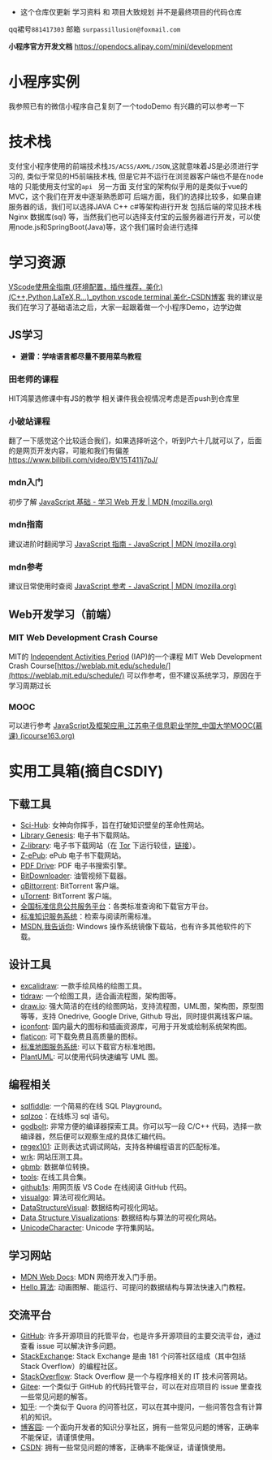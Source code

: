 * 这个仓库仅更新 学习资料 和 项目大致规划 并不是最终项目的代码仓库

qq裙号`881417303`
邮箱 `surpassillusion@foxmail.com`

**小程序官方开发文档** https://opendocs.alipay.com/mini/development

# 小程序实例

我参照已有的微信小程序自己复刻了一个todoDemo 有兴趣的可以参考一下 
# 技术栈

支付宝小程序使用的前端技术栈`JS/ACSS/AXML/JSON`,这就意味着JS是必须进行学习的, 类似于常见的H5前端技术栈, 但是它并不运行在浏览器客户端也不是在node啥的 只能使用支付宝的`api `
另一方面 支付宝的架构似乎用的是类似于vue的MVC，这个我们在开发中逐渐熟悉即可
后端方面，我们的选择比较多，如果自建服务器的话，我们可以选择JAVA C++ c#等架构进行开发 包括后端的常见技术栈Nginx 数据库(sql) 等，当然我们也可以选择支付宝的云服务器进行开发，可以使用node.js和SpringBoot(Java)等，这个我们届时会进行选择

# 学习资源
[VScode使用全指南 (环境配置，插件推荐，美化) (C++,Python,LaTeX,R...)_python vscode terminal 美化-CSDN博客](https://blog.csdn.net/Liukairui/article/details/104603184)
我的建议是我们在学习了基础语法之后，大家一起跟着做一个小程序Demo，边学边做

## JS学习
* **避雷：学啥语言都尽量不要用菜鸟教程**
### 田老师的课程
HIT鸿蒙选修课中有JS的教学
相关课件我会视情况考虑是否push到仓库里

### 小破站课程
翻了一下感觉这个比较适合我们，如果选择听这个，听到P六十几就可以了，后面的是网页开发内容，可能和我们有偏差
https://www.bilibili.com/video/BV15T411j7pJ/

### mdn入门
初步了解
[JavaScript 基础 - 学习 Web 开发 | MDN (mozilla.org)](https://developer.mozilla.org/zh-CN/docs/Learn/Getting_started_with_the_web/JavaScript_basics)
### mdn指南
建议进阶时翻阅学习
[JavaScript 指南 - JavaScript | MDN (mozilla.org)](https://developer.mozilla.org/zh-CN/docs/Web/JavaScript/Guide)
### mdn参考
建议日常使用时查阅
[JavaScript 参考 - JavaScript | MDN (mozilla.org)](https://developer.mozilla.org/zh-CN/docs/Web/JavaScript/Reference)


## Web开发学习（前端）

### MIT Web Development Crash Course
MIT的 [Independent Activities Period](https://elo.mit.edu/iap/) (IAP)的一个课程
MIT Web Development Crash Course[https://weblab.mit.edu/schedule/](https://weblab.mit.edu/schedule/)
可以作参考，但不建议系统学习，原因在于学习周期过长

### MOOC
可以进行参考
[JavaScript及框架应用_江苏电子信息职业学院_中国大学MOOC(慕课) (icourse163.org)](https://www.icourse163.org/course/HCIT-1206706828)

# 实用工具箱(摘自CSDIY)

## 下载工具

- [Sci-Hub](https://sci-hub.se/): 女神向你挥手，旨在打破知识壁垒的革命性网站。
- [Library Genesis](http://libgen.is/): 电子书下载网站。
- [Z-library](https://zlibrary-global.se/): 电子书下载网站（在 [Tor](https://www.torproject.org/) 下运行较佳，[链接](http://loginzlib2vrak5zzpcocc3ouizykn6k5qecgj2tzlnab5wcbqhembyd.onion/)）。
- [Z-ePub](https://z-epub.com/): ePub 电子书下载网站。
- [PDF Drive](https://www.pdfdrive.com/): PDF 电子书搜索引擎。
- [BitDownloader](https://bitdownloader.io/): 油管视频下载器。
- [qBittorrent](https://www.qbittorrent.org/download.php): BitTorrent 客户端。
- [uTorrent](https://www.utorrent.com/): BitTorrent 客户端。
- [全国标准信息公共服务平台](https://std.samr.gov.cn/)：各类标准查询和下载官方平台。
- [标准知识服务系统](http://www.standards.com.cn/)：检索与阅读所需标准。
- [MSDN,我告诉你](https://msdn.itellyou.cn/): Windows 操作系统镜像下载站，也有许多其他软件的下载。

## 设计工具

- [excalidraw](https://excalidraw.com/): 一款手绘风格的绘图工具。
- [tldraw](https://www.tldraw.com/): 一个绘图工具，适合画流程图，架构图等。
- [draw.io](https://app.diagrams.net/): 强大简洁的在线的绘图网站，支持流程图，UML图，架构图，原型图等等，支持 Onedrive, Google Drive, Github 导出，同时提供离线客户端。
- [iconfont](https://www.iconfont.cn/): 国内最大的图标和插画资源库，可用于开发或绘制系统架构图。
- [flaticon](https://www.flaticon.com/): 可下载免费且高质量的图标。
- [标准地图服务系统](http://bzdt.ch.mnr.gov.cn/): 可以下载官方标准地图。
- [PlantUML](https://plantuml.com/zh/): 可以使用代码快速编写 UML 图。

## 编程相关

- [sqlfiddle](http://www.sqlfiddle.com/): 一个简易的在线 SQL Playground。
- [sqlzoo](https://sqlzoo.net/wiki/SQL_Tutorial)：在线练习 sql 语句。
- [godbolt](https://godbolt.org/): 非常方便的编译器探索工具。你可以写一段 C/C++ 代码，选择一款编译器，然后便可以观察生成的具体汇编代码。
- [regex101](https://regex101.com/): 正则表达式调试网站，支持各种编程语言的匹配标准。
- [wrk](https://github.com/wg/wrk): 网站压测工具。
- [gbmb](https://www.gbmb.org/): 数据单位转换。
- [tools](https://tools.fun/): 在线工具合集。
- [github1s](https://github1s.com/): 用网页版 VS Code 在线阅读 GitHub 代码。
- [visualgo](https://visualgo.net/en): 算法可视化网站。
- [DataStructureVisual](http://www.rmboot.com/): 数据结构可视化网站。
- [Data Structure Visualizations](https://www.cs.usfca.edu/~galles/visualization/Algorithms.html): 数据结构与算法的可视化网站。
- [UnicodeCharacter](https://unicode-table.com/en/): Unicode 字符集网站。

## 学习网站

- [MDN Web Docs](https://developer.mozilla.org/zh-CN/docs/Learn): MDN 网络开发入门手册。
- [Hello 算法](https://www.hello-algo.com/): 动画图解、能运行、可提问的数据结构与算法快速入门教程。

## 交流平台

- [GitHub](https://github.com/): 许多开源项目的托管平台，也是许多开源项目的主要交流平台，通过查看 issue 可以解决许多问题。
- [StackExchange](https://stackexchange.com/): Stack Exchange 是由 181 个问答社区组成（其中包括 Stack Overflow）的编程社区。
- [StackOverflow](https://stackoverflow.com/): Stack Overflow 是一个与程序相关的 IT 技术问答网站。
- [Gitee](https://gitee.com/): 一个类似于 GitHub 的代码托管平台，可以在对应项目的 issue 里查找一些常见问题的解答。
- [知乎](https://www.zhihu.com/): 一个类似于 Quora 的问答社区，可以在其中提问，一些问答包含有计算机的知识。
- [博客园](https://www.cnblogs.com/): 一个面向开发者的知识分享社区，拥有一些常见问题的博客，正确率不能保证，请谨慎使用。
- [CSDN](https://blog.csdn.net/): 拥有一些常见问题的博客，正确率不能保证，请谨慎使用。
